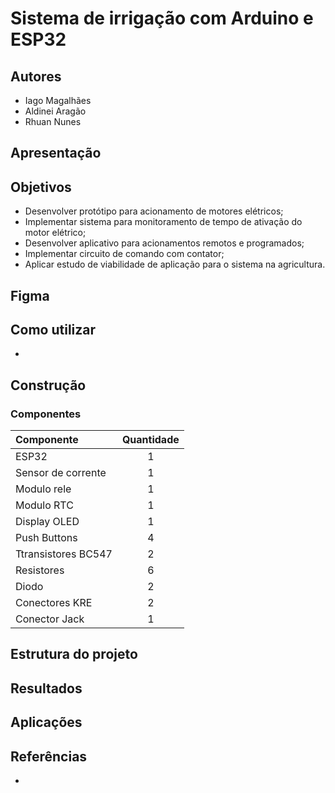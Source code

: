 # Sistema de irrigação com Arduino e ESP32

## Autores
- Iago Magalhães
- Aldinei Aragão
- Rhuan Nunes

## Apresentação

## Objetivos
- Desenvolver protótipo para acionamento de motores elétricos;
- Implementar sistema para monitoramento de tempo de ativação do motor elétrico;
- Desenvolver aplicativo para acionamentos remotos e programados;
- Implementar circuito de comando com contator;
- Aplicar estudo de viabilidade de aplicação para o sistema na agricultura.

## Figma

## Como utilizar
-

## Construção

### Componentes

| Componente         | Quantidade |
| :---               |    :---:   |
| ESP32              |      1     |
| Sensor de corrente |      1     |
| Modulo rele        |      1     |
| Modulo RTC         |      1     |
| Display OLED       |      1     |
| Push Buttons       |      4     |
| Ttransistores BC547|      2     |
| Resistores         |      6     |
| Diodo              |      2     |
| Conectores KRE     |      2     |
| Conector Jack      |      1     |

## Estrutura do projeto

## Resultados

## Aplicações

## Referências
- []()
